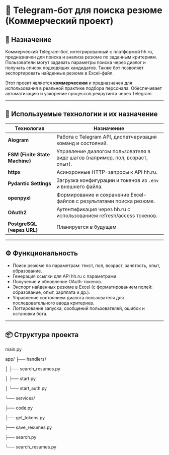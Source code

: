 # 🤖 Telegram-бот для поиска резюме (Коммерческий проект)

## 📌 Назначение

Коммерческий Telegram-бот, интегрированный с платформой hh.ru, предназначен для поиска и анализа резюме по заданным критериям. Пользователи могут задавать параметры поиска через диалог и получать список подходящих кандидатов. Также бот позволяет экспортировать найденные резюме в Excel-файл.

Этот проект является **коммерческим** и предназначен для использования в реальной практике подбора персонала. Обеспечивает автоматизацию и ускорение процессов рекрутинга через Telegram.

---

## 🧰 Используемые технологии и их назначение

| Технология           | Назначение                                                                 |
|----------------------|----------------------------------------------------------------------------|
| **Aiogram**          | Работа с Telegram API, диспетчеризация команд и состояний.                |
| **FSM (Finite State Machine)** | Управление диалогом пользователя в виде шагов (например, пол, возраст, опыт). |
| **httpx**            | Асинхронные HTTP-запросы к API hh.ru.                                     |
| **Pydantic Settings**| Загрузка конфигурации и токенов из `.env` и внешнего файла.               |
| **openpyxl**         | Формирование и сохранение Excel-файлов с результатами поиска резюме.       |
| **OAuth2**           | Аутентификация через hh.ru с использованием refresh/access токенов.       |
| **PostgreSQL (через URL)** | Планируется в будущем             |

---

## ⚙️ Функциональность

- Поиск резюме по параметрам: текст, пол, возраст, занятость, опыт, образование.
- Генерация ссылки для API hh.ru с параметрами.
- Получение и обновление OAuth-токенов.
- Экспорт найденных резюме в Excel (с форматированием полей: образование, опыт, зарплата и др.).
- Управление состоянием диалога пользователя для последовательного ввода критериев.
- Логгирование запуска, сообщений пользователей, ошибок и остановки бота.

---

## 📦 Структура проекта

main.py

app/
├── handlers/

│ ├── search_resumes.py

│ ├── start.py

│ └── start_auth.py

└── services/

├── code.py

├── get_tokens.py

├── save_resumes.py

├── search.py

└── search_resumes.py
